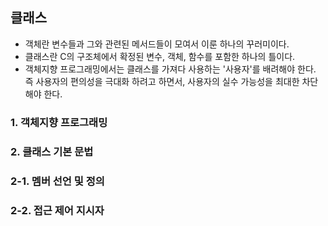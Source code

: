 ## 클래스
- 객체란 변수들과 그와 관련된 메서드들이 모여서 이룬 하나의 꾸러미이다.
- 클래스란 C의 구조체에서 확정된 변수, 객체, 함수를 포함한 하나의 틀이다.
- 객체지향 프로그래밍에서는 클래스를 가져다 사용하는 '사용자'를 배려해야 한다. 즉 사용자의 편의성을 극대화 하려고 하면서, 사용자의 실수 가능성을 최대한 차단해야 한다.

### 1. 객체지향 프로그래밍
### 2. 클래스 기본 문법
### 2-1. 멤버 선언 및 정의
### 2-2. 접근 제어 지시자
